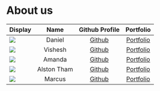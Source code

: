 # About us

Display | Name | Github Profile | Portfolio 
--------|:----:|:--------------:|:---------:
![](https://via.placeholder.com/100.png?text=Photo) | Daniel | [Github](https://github.com/daniellimws) | [Portfolio](docs/team/johndoe.md)
![](https://via.placeholder.com/100.png?text=Photo) | Vishesh | [Github](https://github.com/wish2023) | [Portfolio](docs/team/johndoe.md)
![](https://via.placeholder.com/100.png?text=Photo) | Amanda | [Github](https://github.com/amanda-chua) | [Portfolio](docs/team/johndoe.md)
![](https://via.placeholder.com/100.png?text=Photo) | Alston Tham| [Github](https://github.com/alstontham) | [Portfolio](docs/team/alston-tham.md)
![](https://via.placeholder.com/100.png?text=Photo) | Marcus | [Github](https://github.com/Kafcis) | [Portfolio](docs/team/johndoe.md)

